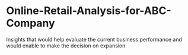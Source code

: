 # Online-Retail-Analysis-for-ABC-Company
Insights that would help evaluate the current business performance and would enable to make the decision on expansion.
